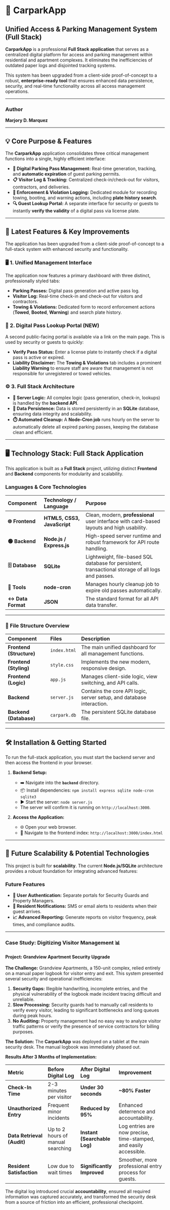 # 🚗 CarparkApp
## Unified Access & Parking Management System (Full Stack)

**CarparkApp** is a professional **Full Stack application** that serves as a centralized digital platform for access and parking management within residential and apartment complexes. It eliminates the inefficiencies of outdated paper logs and disjointed tracking systems.

This system has been upgraded from a client-side proof-of-concept to a robust, **enterprise-ready tool** that ensures enhanced data persistence, security, and real-time functionality across all access management operations.

---

### Author

**Marjory D. Marquez**

---

## 💡 Core Purpose & Features

The **CarparkApp** application consolidates three critical management functions into a single, highly efficient interface:

* **🎫 Digital Parking Pass Management:** Real-time generation, tracking, and **automatic expiration** of guest parking permits.
* **📋 Visitor Log & Tracking:** Centralized check-in/check-out for visitors, contractors, and deliveries.
* **🚨 Enforcement & Violation Logging:** Dedicated module for recording towing, booting, and warning actions, including **plate history search**.
* **🔍 Guest Lookup Portal:** A separate interface for security or guests to instantly **verify the validity** of a digital pass via license plate.

---

## 🚀 Latest Features & Key Improvements

The application has been upgraded from a client-side proof-of-concept to a full-stack system with enhanced security and functionality.

### 🖥️ 1. Unified Management Interface

The application now features a primary dashboard with three distinct, professionally styled tabs:

* **Parking Passes:** Digital pass generation and active pass log.
* **Visitor Log:** Real-time check-in and check-out for visitors and contractors.
* **Towing & Violations:** Dedicated form to record enforcement actions (**Towed**, **Booted**, **Warning**) and search plate history.

### 📲 2. Digital Pass Lookup Portal (NEW)

A second public-facing portal is available via a link on the main page. This is used by security or guests to quickly:

* **Verify Pass Status:** Enter a license plate to instantly check if a digital pass is active or expired.
* **Liability Disclaimer:** The **Towing & Violations** tab includes a prominent **Liability Warning** to ensure staff are aware that management is not responsible for unregistered or towed vehicles.

### ⚙️ 3. Full Stack Architecture

* **📡 Server Logic:** All complex logic (pass generation, check-in, lookups) is handled by the **backend API**.
* **💾 Data Persistence:** Data is stored persistently in an **SQLite** database, ensuring data integrity and scalability.
* **⏱️ Automated Cleanup:** A **Node-Cron job** runs hourly on the server to automatically delete all expired parking passes, keeping the database clean and efficient.

---

## 🖥️ Technology Stack: Full Stack Application

This application is built as a **Full Stack** project, utilizing distinct **Frontend** and **Backend** components for modularity and scalability.

### Languages & Core Technologies

| Component | Technology / Language | Purpose |
| :--- | :--- | :--- |
| **🌐 Frontend** | **HTML5, CSS3, JavaScript** | Clean, modern, **professional** user interface with card-based layouts and high usability. |
| **🟢 Backend** | **Node.js / Express.js** | High-speed server runtime and robust framework for API route handling. |
| **🗄️ Database** | **SQLite** | Lightweight, file-based SQL database for persistent, transactional storage of all logs and passes. |
| **📅 Tools** | **node-cron** | Manages hourly cleanup job to expire old passes automatically. |
| **↔️ Data Format** | **JSON** | The standard format for all API data transfer. |

---

### 📂 File Structure Overview

| Component | Files | Description |
| :--- | :--- | :--- |
| **Frontend (Structure)** | `index.html` | The main unified dashboard for all management functions. |
| **Frontend (Styling)** | `style.css` | Implements the new modern, responsive design. |
| **Frontend (Logic)** | `app.js` | Manages client-side logic, view switching, and API calls. |
| **Backend** | `server.js` | Contains the core API logic, server setup, and database interaction. |
| **Backend (Database)** | `carpark.db` | The persistent SQLite database file. |

---

## 🛠️ Installation & Getting Started

To run the full-stack application, you must start the backend server and then access the frontend in your browser.

1.  **Backend Setup:**
    * ➡️ Navigate into the **`backend`** directory.
    * 📦 Install dependencies: `npm install express sqlite node-cron sqlite3`
    * ▶️ Start the server: `node server.js`
    * The server will confirm it is running on `http://localhost:3000`.

2.  **Access the Application:**
    * 🌐 Open your web browser.
    * 🔗 Navigate to the frontend index: `http://localhost:3000/index.html`

---

## 🌟 Future Scalability & Potential Technologies

This project is built for **scalability**. The current **Node.js/SQLite** architecture provides a robust foundation for integrating advanced features:

### Future Features

* **🔑 User Authentication:** Separate portals for Security Guards and Property Managers.
* **📧 Resident Notifications:** SMS or email alerts to residents when their guest arrives.
* **📈 Advanced Reporting:** Generate reports on visitor frequency, peak times, and compliance audits.

---

### Case Study: Digitizing Visitor Management 📊

#### **Project: Grandview Apartment Security Upgrade**

**The Challenge:**
Grandview Apartments, a 150-unit complex, relied entirely on a manual paper logbook for visitor entry and exit. This system presented several security and operational inefficiencies:

1.  **Security Gaps:** Illegible handwriting, incomplete entries, and the physical vulnerability of the logbook made incident tracing difficult and unreliable.
2.  **Slow Processing:** Security guards had to manually call residents to verify every visitor, leading to significant bottlenecks and long queues during peak hours.
3.  **No Auditing:** Property management had no easy way to analyze visitor traffic patterns or verify the presence of service contractors for billing purposes.

**The Solution:**
The **CarparkApp** was deployed on a tablet at the main security desk. The manual logbook was immediately phased out.

**Results After 3 Months of Implementation:**

| Metric | Before Digital Log | After Digital Log | Improvement |
| :--- | :--- | :--- | :--- |
| **Check-In Time** | 2-3 minutes per visitor | **Under 30 seconds** | **~80% Faster** |
| **Unauthorized Entry** | Frequent minor incidents | **Reduced by 95%** | Enhanced deterrence and accountability. |
| **Data Retrieval (Audit)**| Up to 2 hours of manual searching | **Instant (Searchable Log)** | Log entries are now precise, time-stamped, and easily accessible. |
| **Resident Satisfaction**| Low due to wait times | **Significantly Improved** | Smoother, more professional entry process for guests. |

The digital log introduced crucial **accountability**, ensured all required information was captured accurately, and transformed the security desk from a source of friction into an efficient, professional checkpoint.
